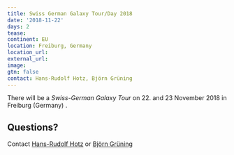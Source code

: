 ```yaml
---
title: Swiss German Galaxy Tour/Day 2018
date: '2018-11-22'
days: 2
tease:
continent: EU
location: Freiburg, Germany
location_url:
external_url:
image:
gtn: false
contact: Hans-Rudolf Hotz, Björn Grüning
---
```



There will be a *Swiss-German Galaxy Tour* on 22. and 23 November 2018 in Freiburg (Germany) . 



## Questions?

Contact [Hans-Rudolf Hotz](/src/people/hansrudolf-hotz/index.md) or [Björn Grüning](/src/people/bjoern-gruening/index.md)
